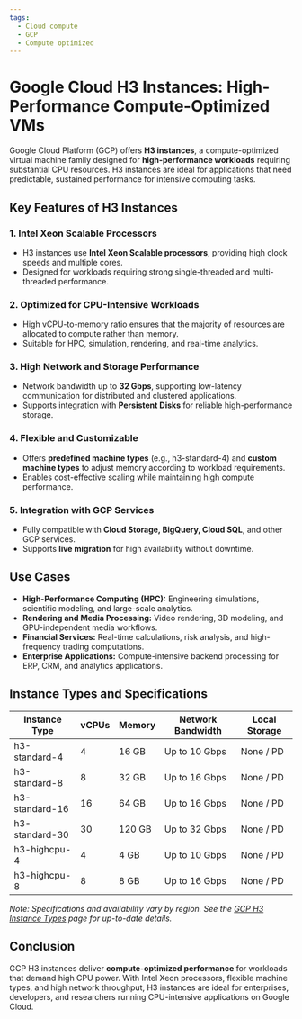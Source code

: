 ```yaml
---
tags:
  - Cloud compute
  - GCP
  - Compute optimized
---
```


# Google Cloud H3 Instances: High-Performance Compute-Optimized VMs

Google Cloud Platform (GCP) offers **H3 instances**, a compute-optimized virtual machine family designed for **high-performance workloads** requiring substantial CPU resources. H3 instances are ideal for applications that need predictable, sustained performance for intensive computing tasks.

## Key Features of H3 Instances

### 1. **Intel Xeon Scalable Processors**

* H3 instances use **Intel Xeon Scalable processors**, providing high clock speeds and multiple cores.
* Designed for workloads requiring strong single-threaded and multi-threaded performance.

### 2. **Optimized for CPU-Intensive Workloads**

* High vCPU-to-memory ratio ensures that the majority of resources are allocated to compute rather than memory.
* Suitable for HPC, simulation, rendering, and real-time analytics.

### 3. **High Network and Storage Performance**

* Network bandwidth up to **32 Gbps**, supporting low-latency communication for distributed and clustered applications.
* Supports integration with **Persistent Disks** for reliable high-performance storage.

### 4. **Flexible and Customizable**

* Offers **predefined machine types** (e.g., h3-standard-4) and **custom machine types** to adjust memory according to workload requirements.
* Enables cost-effective scaling while maintaining high compute performance.

### 5. **Integration with GCP Services**

* Fully compatible with **Cloud Storage, BigQuery, Cloud SQL**, and other GCP services.
* Supports **live migration** for high availability without downtime.

## Use Cases

* **High-Performance Computing (HPC):** Engineering simulations, scientific modeling, and large-scale analytics.
* **Rendering and Media Processing:** Video rendering, 3D modeling, and GPU-independent media workflows.
* **Financial Services:** Real-time calculations, risk analysis, and high-frequency trading computations.
* **Enterprise Applications:** Compute-intensive backend processing for ERP, CRM, and analytics applications.

## Instance Types and Specifications

| Instance Type  | vCPUs | Memory | Network Bandwidth | Local Storage |
| -------------- | ----- | ------ | ----------------- | ------------- |
| h3-standard-4  | 4     | 16 GB  | Up to 10 Gbps     | None / PD     |
| h3-standard-8  | 8     | 32 GB  | Up to 16 Gbps     | None / PD     |
| h3-standard-16 | 16    | 64 GB  | Up to 16 Gbps     | None / PD     |
| h3-standard-30 | 30    | 120 GB | Up to 32 Gbps     | None / PD     |
| h3-highcpu-4   | 4     | 4 GB   | Up to 10 Gbps     | None / PD     |
| h3-highcpu-8   | 8     | 8 GB   | Up to 16 Gbps     | None / PD     |

*Note: Specifications and availability vary by region. See the [GCP H3 Instance Types](https://cloud.google.com/compute/docs/machine-types#h3_machine_types) page for up-to-date details.*

## Conclusion

GCP H3 instances deliver **compute-optimized performance** for workloads that demand high CPU power. With Intel Xeon processors, flexible machine types, and high network throughput, H3 instances are ideal for enterprises, developers, and researchers running CPU-intensive applications on Google Cloud.
